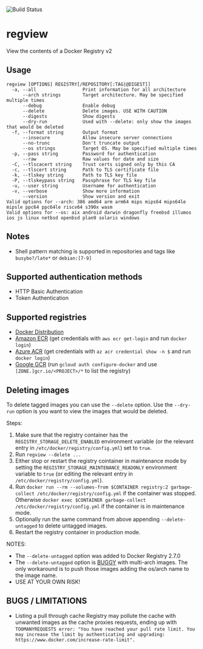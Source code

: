 ![Build Status](https://github.com/ricardobranco777/xhash/actions/workflows/ci.yml/badge.svg)

# regview

View the contents of a Docker Registry v2

## Usage

```
regview [OPTIONS] REGISTRY[/REPOSITORY[:TAG|@DIGEST]]
  -a, --all                 Print information for all architecture
      --arch strings        Target architecture. May be specified multiple times
      --debug               Enable debug
      --delete              Delete images. USE WITH CAUTION
      --digests             Show digests
      --dry-run             Used with --delete: only show the images that would be deleted
  -f, --format string       Output format
      --insecure            Allow insecure server connections
      --no-trunc            Don't truncate output
      --os strings          Target OS. May be specified multiple times
  -p, --pass string         Password for authentication
      --raw                 Raw values for date and size
  -C, --tlscacert string    Trust certs signed only by this CA
  -c, --tlscert string      Path to TLS certificate file
  -k, --tlskey string       Path to TLS key file
  -P, --tlskeypass string   Passphrase for TLS key file
  -u, --user string         Username for authentication
  -v, --verbose             Show more information
      --version             Show version and exit
Valid options for --arch: 386 amd64 arm arm64 mips mips64 mips64le mipsle ppc64 ppc64le riscv64 s390x wasm
Valid options for --os: aix android darwin dragonfly freebsd illumos ios js linux netbsd openbsd plan9 solaris windows
```

## Notes

- Shell pattern matching is supported in repositories and tags like `busybo?/late*` or `debian:[7-9]`

## Supported authentication methods

- HTTP Basic Authentication
- Token Authentication

## Supported registries

- [Docker Distribution](https://github.com/distribution/distribution)
- [Amazon ECR](https://aws.amazon.com/blogs/compute/authenticating-amazon-ecr-repositories-for-docker-cli-with-credential-helper/) (get credentials with `aws ecr get-login` and run `docker login`)
- [Azure ACR](https://docs.microsoft.com/en-us/azure/container-registry/container-registry-faq) (get credentials with `az acr credential show -n $` and run `docker login`)
- [Google GCR](https://cloud.google.com/container-registry/docs/advanced-authentication) (run `gcloud auth configure-docker` and use `[ZONE.]gcr.io/<PROJECT>/*` to list the registry)

## Deleting images

To delete tagged images you can use the `--delete` option.  Use the `--dry-run` option is you want to view the images that would be deleted.

Steps:
1. Make sure that the registry container has the `REGISTRY_STORAGE_DELETE_ENABLED` environment variable (or the relevant entry in `/etc/docker/registry/config.yml`) set to `true`.
1. Run `regview --delete ...`
1. Either stop or restart the registry cointainer in maintenance mode by setting the `REGISTRY_STORAGE_MAINTENANCE_READONLY` environment variable to `true` (or editing the relevant entry in `/etc/docker/registry/config.yml`).
1. Run `docker run --rm --volumes-from $CONTAINER registry:2 garbage-collect /etc/docker/registry/config.yml` if the container was stopped. Otherwise `docker exec $CONTAINER garbage-collect /etc/docker/registry/config.yml` if the container is in maintenance mode.
1. Optionally run the same command from above appending `--delete-untagged` to delete untagged images.
1. Restart the registry container in production mode.

NOTES:
- The `--delete-untagged` option was added to Docker Registry 2.7.0
- The `--delete-untagged` option is [BUGGY](https://github.com/distribution/distribution/issues/3178) with multi-arch images. The only workaround is to  push those images adding the os/arch name to the image name.
- USE AT YOUR OWN RISK!

## BUGS / LIMITATIONS

- Listing a pull through cache Registry may pollute the cache with unwanted images as the cache proxies requests, ending up with `TOOMANYREQUESTS error: "You have reached your pull rate limit. You may increase the limit by authenticating and upgrading: https://www.docker.com/increase-rate-limit".`
